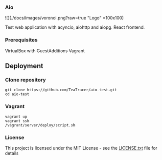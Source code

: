 ### Aio

![](./docs/images/voronoi.png?raw=true "Logo" =100x100)

Test web application with acyncio, aiohttp and aiopg. React frontend. 

### Prerequisites

VirtualBox with GuestAdditions
Vagrant

## Deployment

### Clone repository

```
git clone https://github.com/TeaTracer/aio-test.git
cd aio-test
```

###  Vagrant

```
vagrant up
vagrant ssh
/vagrant/server/deploy/script.sh
```

### License

This project is licensed under the MIT License - see the [LICENSE.txt](LICENSE.txt) file for details
